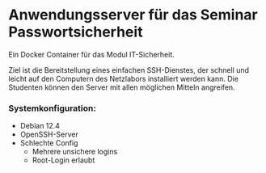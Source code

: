 # Anwendungsserver für das Seminar Passwortsicherheit 

Ein Docker Container für das Modul IT-Sicherheit.

Ziel ist die Bereitstellung eines einfachen SSH-Dienstes, der schnell und leicht auf den Computern des Netzlabors installiert werden kann.
Die Studenten können den Server mit allen möglichen Mitteln angreifen.

### Systemkonfiguration:
* Debian 12.4
* OpenSSH-Server
* Schlechte Config
  * Mehrere unsichere logins
  * Root-Login erlaubt

